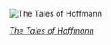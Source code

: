 
![The Tales of Hoffmann](https://upload.wikimedia.org/wikipedia/commons/thumb/1/1e/Pierre-Auguste_Lamy_%28%3F%29_-_Les_contes_d%27Hoffmann_by_Jacques_Offenbach%2C_prologue.jpg/525px-Pierre-Auguste_Lamy_%28%3F%29_-_Les_contes_d%27Hoffmann_by_Jacques_Offenbach%2C_prologue.jpg)

*[The Tales of Hoffmann](https://wikipedia.org/wiki/File:Pierre-Auguste_Lamy_(%3F)_-_Les_contes_d%27Hoffmann_by_Jacques_Offenbach,_prologue.jpg)*
